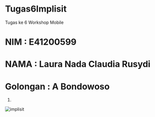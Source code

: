 # Tugas6Implisit
Tugas ke 6 Workshop Mobile
# NIM : E41200599
# NAMA : Laura Nada Claudia Rusydi
# Golongan : A Bondowoso

1.
![implisit](https://user-images.githubusercontent.com/74998643/137277032-3fa0c007-c025-4eeb-a60a-948e12226dc9.PNG)
